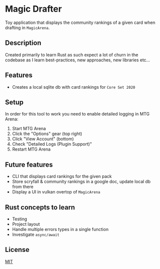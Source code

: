 # Magic Drafter
Toy application that displays the community rankings of a given card when drafting in `MagicArena`.

## Description
Created primarily to learn Rust as such expect a lot of churn in the codebase as I learn best-practices, new approaches, new libraries etc...

## Features
- Creates a local sqlite db with card rankings for `Core Set 2020`

## Setup
In order for this tool to work you need to enable detailed logging in MTG Arena:
1. Start MTG Arena
2. Click the "Options" gear (top right)
3. Click "View Account" (bottom)
4. Check "Detailed Logs (Plugin Support)"
5. Restart MTG Arena

## Future features
- CLI that displays card rankings for the given pack
- Store scryfall & community rankings in a google doc, update local db from there
- Display a UI in vulkan overtop of `MagicArena`

## Rust concepts to learn
- Testing
- Project layout
- Handle multiple errors types in a single function
- Investigate `async/await`

## License
[MIT](./LICENSE-MIT)